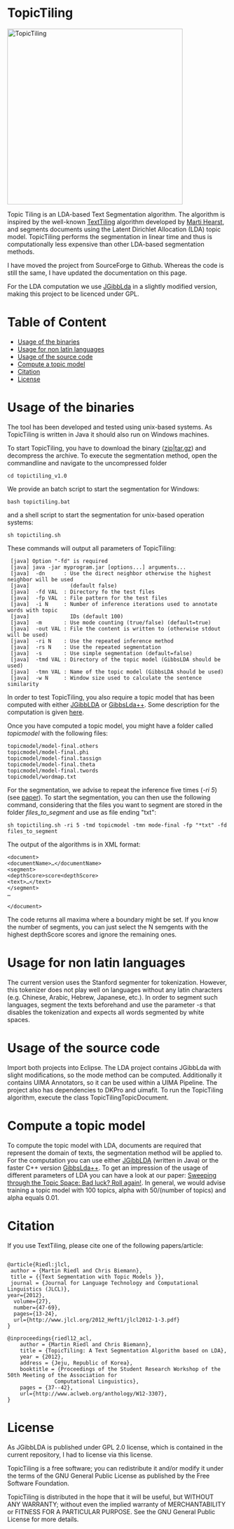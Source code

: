 # TopicTiling

<img src="https://github.com/riedlma/topictiling/raw/master/topictiling.png" alt="TopicTiling" width="400">

Topic Tiling is an LDA-based Text Segmentation algorithm. 
The algorithm is inspired by the well-known [TextTiling](http://www.aclweb.org/anthology/J97-1003) 
algorithm developed by [Marti Hearst](http://people.ischool.berkeley.edu/~hearst/), and segments documents using the Latent 
Dirichlet Allocation (LDA) topic model. TopicTiling performs 
the segmentation in linear time and thus is computationally 
less expensive than other LDA-based segmentation methods. 

I have moved the project from SourceForge to Github. Whereas the code is still the same, I have updated the documentation on this page.

For the LDA computation we use [JGibbLda](http://jgibblda.sourceforge.net/) in a slightly modified version, making this project to be licenced under GPL. 


Table of Content
================


  * [Usage of the binaries](#usage-of-the-binaries)
  * [Usage for non latin languages](#usage-for-non-latin-languages)
  * [Usage of the source code](#usage-of-the-source-code)
  * [Compute a topic model](#compute-a-topic-model)
  * [Citation](#citation)
  * [License](#license)




Usage of the binaries
===============

The tool has been developed and tested using unix-based systems.
As TopicTiling is written in Java it should also run on Windows
machines. 

To start TopicTiling, you have to download the binary ([zip](https://github.com/riedlma/topictiling/releases/download/v1.0/topictiling_v1.0.zip)|[tar.gz](https://github.com/riedlma/topictiling/releases/download/v1.0/topictiling_v1.0.tar.gz)) and decompress the archive. To execute the segmentation method, open the commandline and navigate to the uncompressed folder

```
cd topictiling_v1.0
```

We provide an batch script to start the segmentation for Windows:
```
bash topictiling.bat
```
and a shell script to start the segmentation for unix-based operation systems:
```
sh topictiling.sh
```

These commands will output all parameters of TopicTiling:


```
 [java] Option "-fd" is required
 [java] java -jar myprogram.jar [options...] arguments...
 [java]  -dn      : Use the direct neighbor otherwise the highest neighbor will be used
 [java]             (default false)
 [java]  -fd VAL  : Directory fo the test files
 [java]  -fp VAL  : File pattern for the test files
 [java]  -i N     : Number of inference iterations used to annotate words with topic
 [java]             IDs (default 100)
 [java]  -m       : Use mode counting (true/false) (default=true)
 [java]  -out VAL : File the content is written to (otherwise stdout will be used)
 [java]  -ri N    : Use the repeated inference method
 [java]  -rs N    : Use the repeated segmentation
 [java]  -s       : Use simple segmentation (default=false)
 [java]  -tmd VAL : Directory of the topic model (GibbsLDA should be used)
 [java]  -tmn VAL : Name of the topic model (GibbsLDA should be used)
 [java]  -w N     : Window size used to calculate the sentence similarity
```

In order to test TopicTiling, you also require a topic model that has been computed with either [JGibbLDA](http://jgibblda.sourceforge.net/) or [GibbsLda++](http://gibbslda.sourceforge.net/). Some description for the computation is given [here](#compute-a-topic-model).

Once you have computed a topic model, you might have a folder called *topicmodel* with the following files:
```
topicmodel/model-final.others
topicmodel/model-final.phi
topicmodel/model-final.tassign
topicmodel/model-final.theta
topicmodel/model-final.twords
topicmodel/wordmap.txt
```


For the segmentation, we advise to repeat the inference five times (*-ri 5*) (see [paper](http://www.aclweb.org/anthology/W12-0703)). To start the segmentation, you can then use the following command, considering that the files you want to segment are stored in the folder *files_to_segment* and use as file ending "txt":

```
sh topictiling.sh -ri 5 -tmd topicmodel -tmn mode-final -fp "*txt" -fd files_to_segment
```

The output of the algorithms is in XML format:

```
<document>
<documentName>…</documentName>
<segment>
<depthScore>score<depthScore>
<text>…</text>
</segment>
…

</document>
```

The code returns all maxima where a boundary might be set. If you know the number of segments, you can just select the N semgents with the highest depthScore scores and ignore the remaining ones. 


Usage for non latin languages
===============
The current version uses the Stanford segmenter for tokenization. However, this tokenizer does not play well on languages without any latin characters (e.g. Chinese, Arabic, Hebrew, Japanese, etc.). In order to segment such languages, segment the texts beforehand and use the parameter *-s* that disables the tokenization and expects all words segmented by white spaces.

Usage of the source code
===============
Import both projects into Eclipse. The LDA project contains JGibbLda with slight modifications, so the mode method can be computed. Additionally it contains UIMA Annotators, so it can be used within a UIMA Pipeline. The project also has dependencies to DKPro and uimafit. To run the TopicTiling algorithm, execute the class TopicTilingTopicDocument. 

Compute a topic model
===============

To compute the topic model with LDA, documents are required that represent the domain of texts, the segmentation method will be applied to. For the computation you can use either [JGibbLDA](http://jgibblda.sourceforge.net/) (written in Java) or the faster C++ version [GibbsLda++](http://gibbslda.sourceforge.net/). To get an impression of the usage of different parameters of LDA you can have a look at our paper: [Sweeping through the Topic Space: Bad luck? Roll again!](http://www.aclweb.org/anthology/W12-0703). In general, we would advise training a topic model with 100 topics, alpha with 50/(number of topics) and alpha equals 0.01.



Citation
===============
If you use TextTiling, please cite one of the following papers/article:

```

@article{Riedl:jlcl,
 author = {Martin Riedl and Chris Biemann},
 title = {{Text Segmentation with Topic Models }},
 journal = {Journal for Language Technology and Computational Linguistics (JLCL)},
year={2012},
  volume={27},
  number={47-69},
  pages={13-24},
  url={http://www.jlcl.org/2012_Heft1/jlcl2012-1-3.pdf}
}

@inproceedings{riedl12_acl,
	author = {Martin Riedl and Chris Biemann},
	title = {TopicTiling: A Text Segmentation Algorithm based on LDA},
	year = {2012},
	address = {Jeju, Republic of Korea},
	booktitle = {Proceedings of the Student Research Workshop of the 50th Meeting of the Association for
               Computational Linguistics},
	pages = {37--42},
	url={http://www.aclweb.org/anthology/W12-3307},
}

```



License
===============
As JGibbLDA is published under GPL 2.0 license, which is contained in the current repository, I had to license via this license.

TopicTiling is a free software; you can redistribute it and/or modify it under the terms of the GNU General Public License as published by the Free Software Foundation.

TopicTiling is distributed in the hope that it will be useful, but WITHOUT ANY WARRANTY; without even the implied warranty of MERCHANTABILITY or FITNESS FOR A PARTICULAR PURPOSE. See the GNU General Public License for more details.



